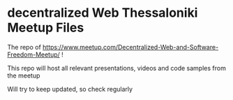 # decentralized Web Thessaloniki Meetup Files

The repo of https://www.meetup.com/Decentralized-Web-and-Software-Freedom-Meetup/ !

This repo will host all relevant presentations, videos and code samples from the meetup

Will try to keep updated, so check regularly
